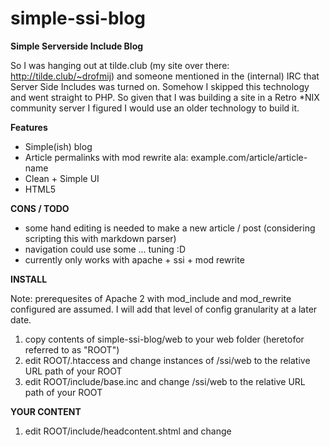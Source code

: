 simple-ssi-blog
===============

**Simple Serverside Include Blog**

So I was hanging out at tilde.club (my site over there: http://tilde.club/~drofmij) and someone mentioned in the (internal) IRC that Server Side Includes was turned on. Somehow I skipped this technology and went straight to PHP. So given that I was building a site in a Retro *NIX community server I figured I would use an older technology to build it.


**Features**

- Simple(ish) blog
- Article permalinks with mod rewrite ala: example.com/article/article-name
- Clean + Simple UI
- HTML5

**CONS / TODO**

- some hand editing is needed to make a new article / post (considering scripting this with markdown parser)
- navigation could use some ... tuning :D
- currently only works with apache + ssi + mod rewrite



**INSTALL**

Note: prerequesites of Apache 2 with mod_include and mod_rewrite configured are assumed. I will add that
level of config granularity at a later date.

1. copy contents of simple-ssi-blog/web to your web folder (heretofor referred to as "ROOT")
2. edit ROOT/.htaccess and change instances of /ssi/web to the relative URL path of your ROOT
3. edit ROOT/include/base.inc and change /ssi/web to the relative URL path of your ROOT
 


**YOUR CONTENT**

1. edit ROOT/include/headcontent.shtml and change <title> value to your title
2. edit ROOT/include/header.shtml and change Simple SSI Blog to your site title or logo
3. edit ROOT/article/about.inc and change to your about info

**ARTICLES**

1. copy ROOT/article/example1.shtml.example to ROOT/article/yourarticle.shtml
2. copy ROOT/article/example1-content.shtml.example to ROOT/article/yourarticle-content.shtml
3. edit ROOT/article/yourarticle.shtml change the following line:

```
<!--#include virtual="example1-content.shtml" -->
```

Change to:
```
<!--#include virtual="yourarticle-content.shtml" -->
```
yourarticle.shtml should now look something like:
```
<!--#include virtual="../include/html5start.shtml"-->
<!--#include virtual="../include/headcontent.shtml" -->
<!--#include virtual="../include/analytics.shtml" -->
<!--#include virtual="../include/header.shtml" -->
<!--#include virtual="yourarticle-content.shtml" -->
<!--#include virtual="../include/footer.shtml" -->
```

You should be able to navigate directly to (your site url)/article/yourarticle

4. (OPTIONAL) edit ROOT/articles.shtml and add remove list entries as appropriate
5. edit ROOT/index.shtml and replace:
```
<!--#include virtual="article/article1-content.shtml" -->
```

With Your file:
```
<!--#include virtual="article/article1-content.shtml" -->
```

Thats all for now. :D
